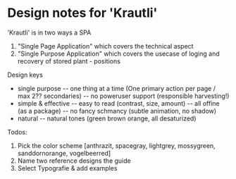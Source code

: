 # Design notes for 'Krautli' #

'Krautli' is in two ways a SPA
1. "Single Page Application" which covers the technical aspect
2. "Single Purpose Application" which covers the usecase of loging and recovery of stored plant - positions

Design keys
- single purpose
-- one thing at a time (One primary action per page / max 2?? secondaries)
-- no poweruser support (responsible harvesting!)
- simple & effective
-- easy to read (contrast, size, amount)
-- all offine (as a package)
-- no fancy schmancy (subtle animation, no shadow)
- natural
-- natural tones (green brown orange, all desaturized)

Todos:
1. Pick the color scheme [anthrazit, spacegray, lightgrey, mossygreen, sanddornorange, vogelbeerred]
2. Name two reference designs the guide
3. Select Typografie & add examples
